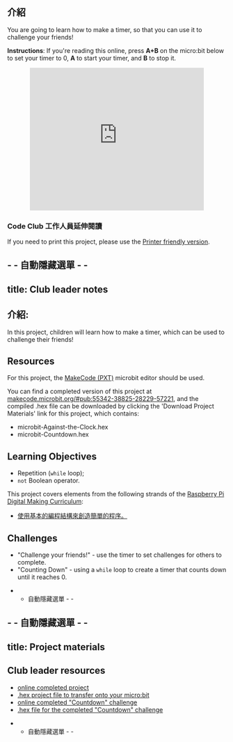 ## 介紹

You are going to learn how to make a timer, so that you can use it to challenge your friends!

**Instructions**: If you're reading this online, press **A+B** on the micro:bit below to set your timer to 0, **A** to start your timer, and **B** to stop it.

<div class="trinket" style="width:400px;margin: 0 auto;">
<div style="position:relative;height:0;padding-bottom:81.97%;overflow:hidden;"><iframe style="position:absolute;top:0;left:0;width:100%;height:100%;" src="https://makecode.microbit.org/---run?id=_iRqcVkfXiffq" allowfullscreen="allowfullscreen" sandbox="allow-popups allow-scripts allow-same-origin" frameborder="0"></iframe></div>
</div>

### Code Club 工作人員延伸閱讀

If you need to print this project, please use the [Printer friendly version](https://projects.raspberrypi.org/en/projects/against-the-clock/print).

## - - 自動隱藏選單 - -

## title: Club leader notes

## 介紹:

In this project, children will learn how to make a timer, which can be used to challenge their friends!

## Resources

For this project, the [MakeCode (PXT)](http://jumpto.cc/pxt-new) microbit editor should be used.

You can find a completed version of this project at [makecode.microbit.org/#pub:55342-38825-28229-57221](https://makecode.microbit.org/#pub:55342-38825-28229-57221), and the compiled .hex file can be downloaded by clicking the 'Download Project Materials' link for this project, which contains:

* microbit-Against-the-Clock.hex
* microbit-Countdown.hex

## Learning Objectives

* Repetition (`while` loop);
* `not` Boolean operator.

This project covers elements from the following strands of the [Raspberry Pi Digital Making Curriculum](http://rpf.io/curriculum):

* [使用基本的編程結構來創造簡單的程序。](https://www.raspberrypi.org/curriculum/programming/creator)

## Challenges

* "Challenge your friends!" - use the timer to set challenges for others to complete.
* "Counting Down" - using a `while` loop to create a timer that counts down until it reaches 0.

- - 自動隱藏選單 - -

## - - 自動隱藏選單 - -

## title: Project materials

## Club leader resources

* [online completed project](https://makecode.microbit.org/#pub:55342-38825-28229-57221)
* [.hex project file to transfer onto your micro:bit](resources/microbit-Against-the-Clock.hex)
* [online completed "Countdown" challenge](https://makecode.microbit.org/#pub:69636-14914-13941-21768)
* [.hex file for the completed "Countdown" challenge](resources/microbit-Countdown.hex)

- - 自動隱藏選單 - -